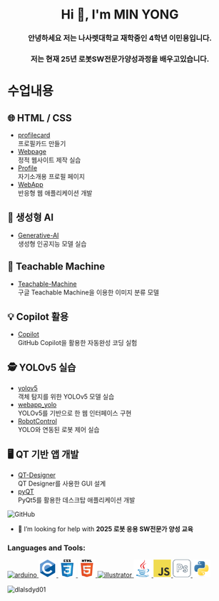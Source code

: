 <h1 align="center">Hi 👋, I'm MIN YONG</h1>
<h3 align="center">안녕하세요 저는 나사렛대학교 재학중인 4학년 이민용입니다.</h3>
<h3 align="center">저는 현재 25년 로봇SW전문가양성과정을 배우고있습니다.</h3>

# 수업내용


## 🌐 HTML / CSS
- [profilecard](https://github.com/dlalsdyd01/HTML-CSS)  
  프로필카드 만들기
- [Webpage](https://github.com/dlalsdyd01/Webpage)  
  정적 웹사이트 제작 실습
- [Profile](https://github.com/dlalsdyd01/Profile)  
  자기소개용 프로필 페이지
- [WebApp](https://github.com/dlalsdyd01/WebApp)  
  반응형 웹 애플리케이션 개발

## 🤖 생성형 AI
- [Generative-AI](https://github.com/dlalsdyd01/Generative-AI)  
  생성형 인공지능 모델 실습

## 🧠 Teachable Machine
- [Teachable-Machine](https://github.com/dlalsdyd01/Teachable-Machine)  
  구글 Teachable Machine을 이용한 이미지 분류 모델

## 💡 Copilot 활용
- [Copilot](https://github.com/dlalsdyd01/Copilot)  
  GitHub Copilot을 활용한 자동완성 코딩 실험

## 🕵️ YOLOv5 실습
- [yolov5](https://github.com/dlalsdyd01/yolov5)  
  객체 탐지를 위한 YOLOv5 모델 실습
- [webapp_yolo](https://github.com/dlalsdyd01/webapp_yolo)  
  YOLOv5를 기반으로 한 웹 인터페이스 구현
- [RobotControl](https://github.com/dlalsdyd01/RobotControl)  
  YOLO와 연동된 로봇 제어 실습

## 🖥️ QT 기반 앱 개발
- [QT-Designer](https://github.com/dlalsdyd01/QT-Designer)  
  QT Designer를 사용한 GUI 설계
- [pyQT](https://github.com/dlalsdyd01/pyQT)  
  PyQt5를 활용한 데스크탑 애플리케이션 개발

![GitHub](https://img.shields.io/badge/GitHub-181717?style=for-the-badge&logo=github&logoColor=white)  











- 🤝 I’m looking for help with **2025 로봇 응용 SW전문가 양성 교육**
</p>

<h3 align="left">Languages and Tools:</h3>
<p align="left"> <a href="https://www.arduino.cc/" target="_blank" rel="noreferrer"> <img src="https://cdn.worldvectorlogo.com/logos/arduino-1.svg" alt="arduino" width="40" height="40"/> </a> <a href="https://www.cprogramming.com/" target="_blank" rel="noreferrer"> <img src="https://raw.githubusercontent.com/devicons/devicon/master/icons/c/c-original.svg" alt="c" width="40" height="40"/> </a> <a href="https://www.w3schools.com/css/" target="_blank" rel="noreferrer"> <img src="https://raw.githubusercontent.com/devicons/devicon/master/icons/css3/css3-original-wordmark.svg" alt="css3" width="40" height="40"/> </a> <a href="https://www.w3.org/html/" target="_blank" rel="noreferrer"> <img src="https://raw.githubusercontent.com/devicons/devicon/master/icons/html5/html5-original-wordmark.svg" alt="html5" width="40" height="40"/> </a> <a href="https://www.adobe.com/in/products/illustrator.html" target="_blank" rel="noreferrer"> <img src="https://www.vectorlogo.zone/logos/adobe_illustrator/adobe_illustrator-icon.svg" alt="illustrator" width="40" height="40"/> </a> <a href="https://www.java.com" target="_blank" rel="noreferrer"> <img src="https://raw.githubusercontent.com/devicons/devicon/master/icons/java/java-original.svg" alt="java" width="40" height="40"/> </a> <a href="https://developer.mozilla.org/en-US/docs/Web/JavaScript" target="_blank" rel="noreferrer"> <img src="https://raw.githubusercontent.com/devicons/devicon/master/icons/javascript/javascript-original.svg" alt="javascript" width="40" height="40"/> </a> <a href="https://www.photoshop.com/en" target="_blank" rel="noreferrer"> <img src="https://raw.githubusercontent.com/devicons/devicon/master/icons/photoshop/photoshop-line.svg" alt="photoshop" width="40" height="40"/> </a> <a href="https://www.python.org" target="_blank" rel="noreferrer"> <img src="https://raw.githubusercontent.com/devicons/devicon/master/icons/python/python-original.svg" alt="python" width="40" height="40"/> </a> </p>

<p><img align="center" src="https://github-readme-stats.vercel.app/api/top-langs?username=dlalsdyd01&show_icons=true&locale=en&layout=compact" alt="dlalsdyd01" /></p>

